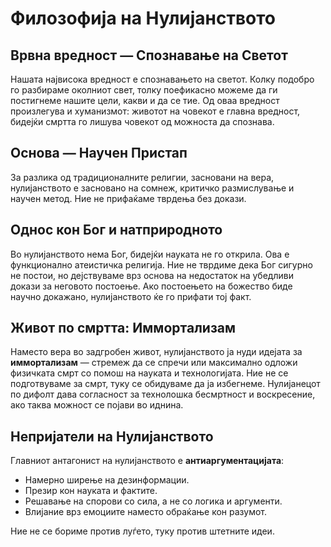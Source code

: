
# Филозофија на Нулијанството

## Врвна вредност — Спознавање на Светот

Нашата највисока вредност е спознавањето на светот. Колку подобро го разбираме околниот свет, толку поефикасно можеме да ги постигнеме нашите цели, какви и да се тие. Од оваа вредност произлегува и хуманизмот: животот на човекот е главна вредност, бидејќи смртта го лишува човекот од можноста да спознава.

## Основа — Научен Пристап

За разлика од традиционалните религии, засновани на вера, нулијанството е засновано на сомнеж, критичко размислување и научен метод. Ние не прифаќаме тврдења без докази.

## Однос кон Бог и натприродното

Во нулијанството нема Бог, бидејќи науката не го открила. Ова е функционално атеистичка религија. Ние не тврдиме дека Бог сигурно не постои, но дејствуваме врз основа на недостаток на убедливи докази за неговото постоење. Ако постоењето на божество биде научно докажано, нулијанството ќе го прифати тој факт.

## Живот по смртта: Иммортализам

Наместо вера во задгробен живот, нулијанството ја нуди идејата за **иммортализам** — стремеж да се спречи или максимално одложи физичката смрт со помош на науката и технологијата. Ние не се подготвуваме за смрт, туку се обидуваме да ја избегнеме. Нулијанецот по дифолт дава согласност за технолошка бесмртност и воскресение, ако таква можност се појави во иднина.

## Непријатели на Нулијанството

Главниот антагонист на нулијанството е **антиаргументацијата**:

- Намерно ширење на дезинформации.
- Презир кон науката и фактите.
- Решавање на спорови со сила, а не со логика и аргументи.
- Влијание врз емоциите наместо обраќање кон разумот.

Ние не се бориме против луѓето, туку против штетните идеи.
